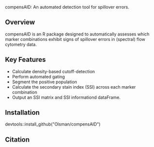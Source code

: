 compensAID: An automated detection tool for spillover errors.


Overview
--------
compensAID is an R package designed to automatically assesses which marker combinations exhibit signs of spillover errors in (spectral) flow cytometry data. 


Key Features
------------
- Calculate density-based cutoff-detection
- Perform automated gating
- Segment the positive population
- Calculate the secondary stain index (SSI) across each marker combination
- Output an SSI matrix and SSI informationd dataFrame. 


Installation
------------
devtools::install_github("Olsman/compensAID")


Citation
------------
